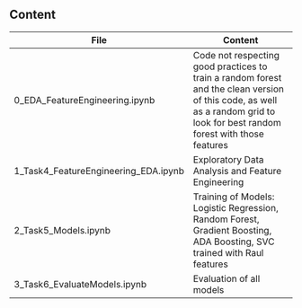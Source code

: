 ## Content

<!-- TABLE_GENERATE_START -->

| File  | Content |
| ------------- | ------------- |
| 0_EDA_FeatureEngineering.ipynb  | Code not respecting good practices to train a random forest and the clean version of this code, as well as a random grid to look for best random forest with those features  |
| 1_Task4_FeatureEngineering_EDA.ipynb  | Exploratory Data Analysis and Feature Engineering |
| 2_Task5_Models.ipynb  | Training of Models: Logistic Regression, Random Forest, Gradient Boosting, ADA Boosting, SVC trained with Raul features    |
| 3_Task6_EvaluateModels.ipynb  | Evaluation of all models   |

<!-- TABLE_GENERATE_END -->

